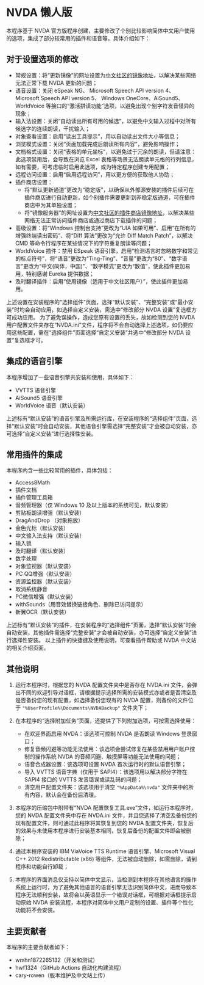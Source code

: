 ﻿# NVDA 懒人版

本程序基于 NVDA 官方版程序创建，主要修改了个别比较影响简体中文用户使用的选项，集成了部分较常用的插件和语音等。具体介绍如下：

## 对于设置选项的修改

- 常规设置：将“更新镜像”的网址设置为[中文社区的镜像地址](https://api.nvaccess.mirror.nvdadr.com/nvdaUpdateCheck)，以解决某些网络无法正常下载 NVDA 更新的问题；
- 语音设置：关闭 eSpeak NG、 Microsoft Speech API version 4、 Microsoft Speech API version 5、 Windows OneCore、AiSound5、WorldVoice 等接口的“激活拼读功能”选项，以避免出现个别字符发音怪异的现象；
- 输入法设置：关闭“自动读出所有可用的候选”，以避免中文输入过程中对所有候选字的连续朗读，干扰输入；
- 对象查看设置：启用“读出工具提示”，用以自动读出文件大小等信息；
- 浏览模式设置：关闭“页面加载完成后朗读所有内容”，避免影响操作；
- 文档格式设置：关闭“表格的单元坐标”，以避免过于冗余的朗读，但请注意：此选项禁用后，会导致在浏览 Excel 表格等场景无法朗读单元格的行列信息，如有需要，可考虑临时启用此选项，或为特定程序创建专用配置；
- 远程访问设置：启用“启用远程访问”，用以更方便的获取他人协助；
- 插件商店设置：
  - 将“默认更新通道”更改为“稳定版”，以确保从外部源安装的插件后续可在插件商店进行自动更新，如个别插件需要更新到非稳定版通道，可在插件商店中为其单独设置；
  - 将“镜像服务器”的网址设置为[中文社区的插件商店镜像地址](https://addonstore.nvaccess.mirror.nvdadr.com)，以解决某些网络无法正常访问插件商店或通过商店下载插件的问题；
- 高级设置：将“Windows 控制台支持”更改为“UIA 如果可用”、启用“在所有的增强终端读出密码”、将“Diff 算法”更改为“允许 Diff Match Patch”，以解决 CMD 等命令行程序在某些情况下的字符重复朗读等问题；
- WorldVoice 插件：禁用 ESpeak 语音引擎，启用“检测语言时忽略数字和常见的标点符号”，将“语音”更改为“Ting-Ting”、“音量”更改为“80”、“数字语言”更改为“中文(简体，中国)”、“数字模式”更改为“数值”，使此插件更加易用，特别感谢 Eureka 提供数据；
- 及时翻译插件：启用“使用镜像（适用于中文社区用户）”，使此插件更加易用。

上述设置在安装程序的“选择组件”页面，选择“默认安装”、“完整安装”或“最小安装”时均会自动应用，如选择自定义安装，需选中“修改部分 NVDA 设置”复选框方可成功应用。
为了避免误操作，造成您原有设置的丢失，故如检测到您的 NVDA 用户配置文件夹存在“NVDA.ini”文件，程序将不会自动选择上述选项，如仍要应用这些配置，需在“选择组件”页面选择“自定义安装”并选中“修改部分 NVDA 设置”复选框才可。

## 集成的语音引擎

本程序增加了一些语音引擎共安装和使用，具体如下：

- VVTTS 语音引擎
- AiSound5 语音引擎
- WorldVoice 语音（默认安装）

上述标有“默认安装”的语音引擎及所需运行库，在安装程序的“选择组件”页面，选择“默认安装”时会自动安装，其他语音引擎需选择“完整安装”才会被自动安装，亦可选择“自定义安装”进行选择性安装。

## 常用插件的集成

本程序内含一些比较常用的插件，具体包括：

- Access8Math
- 插件文档
- 插件管理工具箱
- 音频管理器（仅 Windows 10 及以上版本的系统可见，默认安装）
- 剪贴板朗读增强（默认安装）
- DragAndDrop （对象拖放）
- 金色光标（默认安装）
- 中文输入法支持（默认安装）
- 输入锁
- 及时翻译（默认安装）
- 数字处理
- 对象监视器（默认安装）
- PC QQ增强（默认安装）
- 资源监控器（默认安装）
- 取消系统静音
- PC微信增强（默认安装）
- withSounds（用音效替换链接角色、删除已访问提示）
- 新翼OCR（默认安装）

上述标有“默认安装”的插件，在安装程序的“选择组件”页面，选择“默认安装”时会自动安装，其他插件需选择“完整安装”才会被自动安装，亦可选择“自定义安装”进行选择性安装。
以上插件的快捷键及使用说明，可查看插件帮助或 NVDA 中文站的相关介绍页面。

## 其他说明

1. 运行本程序时，根据您的 NVDA 配置文件夹中是否存在 NVDA.ini 文件，会弹出不同的欢迎引导对话框，请根据提示选择所需的安装模式亦或者是否清空及是否备份您的现有配置，如选择备份您现有的 NVDA 配置，则备份的文件位于 `"%UserProfile%\Documents\NVDABackup"` 文件夹下；
2. 在本程序的“选择附加任务”页面，还提供了下列附加选项，可按需选择使用：

   - 在欢迎界面启用 NVDA：该选项可控制 NVDA 是否朗读 Windows 登录窗口；
   - 修复音频闪避等功能无法使用：该选项会尝试修复在某些禁用用户账户控制的操作系统 NVDA 的音频闪避、触摸屏等功能无法使用的问题；
   - 语音合成器设置：该选项可设置 NVDA 首次运行时的默认语音引擎；
   - 导入 VVTTS 语音字典（仅用于 SAPI4）：该选项用以解决部分字符在SAPI4 接口的 VVTTS 发音错误或读乱码的问题；
   - 清空用户配置文件夹：该选项用于清空 `"%AppData%\nvda"` 文件夹中的所有内容，默认会在备份后清理。

3. 本程序的压缩包中附带有“NVDA 配置恢复工具.exe”文件，如运行本程序时，您的 NVDA 配置文件夹中存在 NVDA.ini 文件，并且您选择了清空及备份您的现有配置文件，则可通过此程序将其恢复到您的 NVDA 配置文件夹，恢复后的效果与未使用本程序进行安装基本相同，恢复后备份的配置文件即会被删除；
4. 通过本程序安装的 IBM ViaVoice TTS Runtime 语音引擎、Microsoft Visual C++ 2012 Redistributable (x86) 等组件，无法被自动删除，如需删除，请到程序和功能自行卸载；
5. 本程序的界面消息仅支持以简体中文显示，当检测到本程序在其他语言的操作系统上运行时，为了避免其他语言的语音引擎无法识别简体中文，进而导致本程序无法顺利安装，故将会以英语显示一个错误对话框，可根据对话框提示启动原始 NVDA 安装流程，本程序对简体中文用户定制的设置、插件等个性化功能将不会安装。

## 主要贡献者

本程序的主要贡献者如下：

- wmhn1872265132（开发和测试）
- hwf1324（GitHub Actions 自动化构建流程）
- cary-rowen（版本维护及中文站上传）
